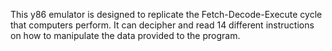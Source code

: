 This y86 emulator is designed to replicate the Fetch-Decode-Execute cycle that computers perform. It can decipher and read 14 different
instructions on how to manipulate the data provided to the program. 

